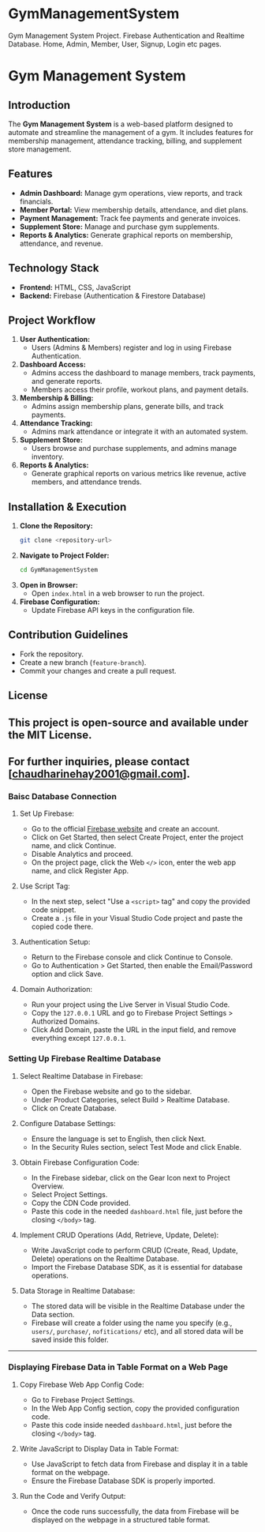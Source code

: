# GymManagementSystem
Gym Management System Project. Firebase Authentication and Realtime Database. Home, Admin, Member, User, Signup, Login etc pages.

# Gym Management System

## Introduction
The **Gym Management System** is a web-based platform designed to automate and streamline the management of a gym. It includes features for membership management, attendance tracking, billing, and supplement store management.

## Features
- **Admin Dashboard:** Manage gym operations, view reports, and track financials.
- **Member Portal:** View membership details, attendance, and diet plans.
- **Payment Management:** Track fee payments and generate invoices.
- **Supplement Store:** Manage and purchase gym supplements.
- **Reports & Analytics:** Generate graphical reports on membership, attendance, and revenue.

## Technology Stack
- **Frontend:** HTML, CSS, JavaScript
- **Backend:** Firebase (Authentication & Firestore Database)

## Project Workflow
1. **User Authentication:**
   - Users (Admins & Members) register and log in using Firebase Authentication.
2. **Dashboard Access:**
   - Admins access the dashboard to manage members, track payments, and generate reports.
   - Members access their profile, workout plans, and payment details.
3. **Membership & Billing:**
   - Admins assign membership plans, generate bills, and track payments.
4. **Attendance Tracking:**
   - Admins mark attendance or integrate it with an automated system.
5. **Supplement Store:**
   - Users browse and purchase supplements, and admins manage inventory.
6. **Reports & Analytics:**
   - Generate graphical reports on various metrics like revenue, active members, and attendance trends.

## Installation & Execution
1. **Clone the Repository:**
   ```bash
   git clone <repository-url>
   ```
2. **Navigate to Project Folder:**
   ```bash
   cd GymManagementSystem
   ```
3. **Open in Browser:**
   - Open `index.html` in a web browser to run the project.
4. **Firebase Configuration:**
   - Update Firebase API keys in the configuration file.

## Contribution Guidelines
- Fork the repository.
- Create a new branch (`feature-branch`).
- Commit your changes and create a pull request.

## License
This project is open-source and available under the MIT License.
---------------------------------------------------------------------------------------------------------
For further inquiries, please contact [chaudharinehay2001@gmail.com].
---------------------------------------------------------------------------------------------------------

### Baisc Database Connection
1. Set Up Firebase:  
   - Go to the official [Firebase website](https://firebase.google.com/) and create an account.  
   - Click on Get Started, then select Create Project, enter the project name, and click Continue.  
   - Disable Analytics and proceed.  
   - On the project page, click the Web `</>` icon, enter the web app name, and click Register App.  

2. Use Script Tag:  
   - In the next step, select "Use a `<script>` tag" and copy the provided code snippet.  
   - Create a `.js` file in your Visual Studio Code project and paste the copied code there.  

3. Authentication Setup:  
   - Return to the Firebase console and click Continue to Console.  
   - Go to Authentication > Get Started, then enable the Email/Password option and click Save.  

4. Domain Authorization:  
   - Run your project using the Live Server in Visual Studio Code.  
   - Copy the `127.0.0.1` URL and go to Firebase Project Settings > Authorized Domains.  
   - Click Add Domain, paste the URL in the input field, and remove everything except `127.0.0.1`.


### Setting Up Firebase Realtime Database  

1. Select Realtime Database in Firebase:  
   - Open the Firebase website and go to the sidebar.  
   - Under Product Categories, select Build > Realtime Database.  
   - Click on Create Database.  

2. Configure Database Settings:  
   - Ensure the language is set to English, then click Next.  
   - In the Security Rules section, select Test Mode and click Enable.  

3. Obtain Firebase Configuration Code:  
   - In the Firebase sidebar, click on the Gear Icon next to Project Overview.  
   - Select Project Settings.  
   - Copy the CDN Code provided.  
   - Paste this code in the needed `dashboard.html` file, just before the closing `</body>` tag.  

4. Implement CRUD Operations (Add, Retrieve, Update, Delete):  
   - Write JavaScript code to perform CRUD (Create, Read, Update, Delete) operations on the Realtime Database.  
   - Import the Firebase Database SDK, as it is essential for database operations.  

5. Data Storage in Realtime Database:  
   - The stored data will be visible in the Realtime Database under the Data section.  
   - Firebase will create a folder using the name you specify (e.g., `users/`, `purchase/`, `nofitications/` etc), and all stored data will be saved inside this folder.  
---------------------------------------------------------------------------------------------------------

### Displaying Firebase Data in Table Format on a Web Page

1. Copy Firebase Web App Config Code:  
   - Go to Firebase Project Settings.  
   - In the Web App Config section, copy the provided configuration code.  
   - Paste this code inside needed `dashboard.html`, just before the closing `</body>` tag.  

2. Write JavaScript to Display Data in Table Format:  
   - Use JavaScript to fetch data from Firebase and display it in a table format on the webpage.  
   - Ensure the Firebase Database SDK is properly imported.  

3. Run the Code and Verify Output:  
   - Once the code runs successfully, the data from Firebase will be displayed on the webpage in a structured table format.  
